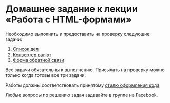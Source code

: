 # Домашнее задание к лекции «Работа с HTML-формами»

Необходимо выполнить и предоставить на проверку следующие задачи:

1. [Список дел](./todo-list/)
2. [Конвертер валют](./currency-converter/)
3. [Форма обратной связи](./feedback/)

Все задачи обязательны к выполнению. Присылать на проверку можно только когда готовы все три задачи.

Работы должны соответствовать принятому [стилю оформления кода](https://netology-university.bitbucket.io/codestyle/).

Любые вопросы по решению задач задавайте в группе на Facebook.
